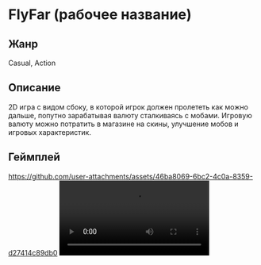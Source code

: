 # FlyFar (рабочее название)
## Жанр
Casual, Action
## Описание 
2D игра с видом сбоку, в которой игрок должен пролететь как можно дальше, попутно зарабатывая валюту сталкиваясь с мобами. Игровую валюту можно потратить в магазине на скины, улучшение мобов и игровых характеристик.
## Геймплей
https://github.com/user-attachments/assets/46ba8069-6bc2-4c0a-8359-d27414c89db0
<video src='https://github.com/user-attachments/assets/46ba8069-6bc2-4c0a-8359-d27414c89db0' width='60%'/>
